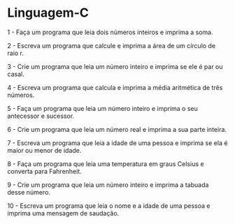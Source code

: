 # Linguagem-C
1 - Faça um programa que leia dois números inteiros e imprima a soma.

2 - Escreva um programa que calcule e imprima a área de um círculo de raio r.

3 - Crie um programa que leia um número inteiro e imprima se ele é par ou casal.

4 - Escreva um programa que calcula e imprima a média aritmética de três números.

5 - Faça um programa que leia um número inteiro e imprima o seu antecessor e sucessor.

6 - Crie um programa que leia um número real e imprima a sua parte inteira.

7 - Escreva um programa que leia a idade de uma pessoa e imprima se ela é maior ou menor de idade.

8 - Faça um programa que leia uma temperatura em graus Celsius e converta para Fahrenheit.

9 - Crie um programa que leia um número inteiro e imprima a tabuada desse número.

10 - Escreva um programa que leia o nome e a idade de uma pessoa e imprima uma mensagem de saudação.

